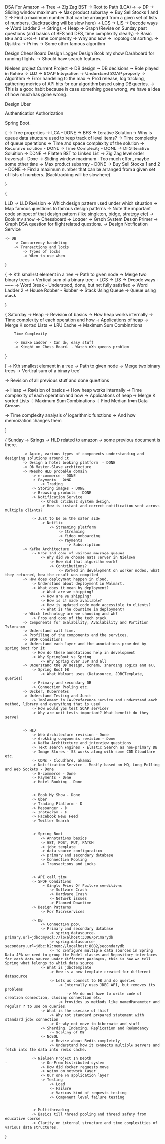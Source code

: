 DSA For Amazon
-> Tree
-> Zig Zag BST
-> Root to Path (LCA)
->
-> DP
-> Sliding window maximum
-> Max product subarray
-> Buy Sell Stocks 1 and 2
-> Find a maximum number that can be arranged from a given set of lists of numbers. (Backtracking will be slow here)
-> LCS
-> LIS
-> Decode ways
-> Word Ladder 2
-> Strings
-> Heap
-> Graph (Revise on Sunday past questions (and basics of BFS and DFS, time complexity clearly)
-> Basic BFS and DFS
-> Time complexity
-> Why and how
-> Topological sorting.
-> Djsiktra
-> Prims
-> Some other famous algorithm


Design Chess Board
Design Logger
Design Book my show
Dashboard for running flights.
-> Should have search features.

Nielsen project
Current Project
-> DB design
-> DB decisions
-> Role played in Rehire
-> LLD
-> SOAP Integration
-> Understand SOAP properly
-> Algorithm
-> Error handeling to the max
-> Prod release, log tracking, gathering metrics of API hits for our algorithm based using DB queries.
-> This is a good habit because in case something goes wrong, we have a idea of how much has gone wrong.

Design Uber

Authentication
Authorization

Spring Boot.

{
-> Tree properties
-> LCA - DONE
-> BFS
    -> Iterative Solution
        -> Why is queue data structure used to keep track of level items?
            -> Time complexity of queue operations
        -> Time and space complexity of the solution
    -> Recursive solution - DONE
        -> Time Complexity - DONE
-> DFS Iterative Soluition
    -> DONE
-> Flatten BST to Linked List
-> Zig Zag level order traversal - Done
-> Sliding window maximum - Too much effort, maybe some other time
-> Max product subarray - DONE
-> Buy Sell Stocks 1 and 2 - DONE
-> Find a maximum number that can be arranged from a given set of lists of numbers. (Backtracking will be slow here)

}

{

LLD
-> LLD Revision
    -> Which design pattern used under which situation
    -> Map famous questions to famous design patterns
    -> Note the important code snippet of that design pattern (like singleton, bidge, strategy etc)
-> Book my show
-> Chessboard
-> Logger
-> Graph System Design Primer
-> Graph DSA question for flight related questions.
-> Design Notification Service

	-> DB
		-> Concurrency handeling
		-> Transactions and locks
			-> Types of locks
			-> When to use when.

}

{
-> Kth smallest element in a tree
-> Path to given node
-> Merge two binary trees
-> Vertical sum of a binary tree
-> LCS
-> LIS
-> Decode ways - ~~~
-> Word Break - Understood, done, but not fully satisfied
-> Word Ladder 2
-> House Robber - Robber
-> Stack Using Queue
-> Queue using stack

}

{
Saturday
	-> Heap
		-> Revision of basics
			-> How heap works internally
			-> Time complexity of each operation and how
			-> Applications of heap
		-> Merge K sorted Lists
		-> LRU Cache
		-> Maximum Sum Combinations
        
        Time Complexity

        -> Snake Ladder - Can do, easy stuff
        -> Kinght on Chess Board. - Watch nXn queens problem
            
}


[
-> Kth smallest element in a tree
-> Path to given node
-> Merge two binary trees
-> Vertical sum of a binary tree'

-> Revision of all previous stuff and done questions

-> Heap
    -> Revision of basics
    -> How heap works internally
    -> Time complexity of each operation and how
    -> Applications of heap
    -> Merge K sorted Lists
    -> Maximum Sum Combinations
    -> Find Median from Data Stream

-> Time complexity analysis of logarithmic functions
    -> And how memoization changes them

]

{
Sunday
-> Strings
-> HLD related to amazon
-> some previous document is there.

			-> Again, various types of components understanding and designing solutions around it
			-> Design a hotel booking platform. - DONE
            -> DB Master-Slave architecture
			-> Meesho HLD probable domain
				-> e-commerce - DONE
				-> Payments - DONE
					-> Trading
				-> Storing images - DONE
				-> Browsing products - DONE
				-> Notification Service
					-> Check cricbuzz system design.
					-> How is instant and correct notification sent across multiple clients?

				-> Just to be on the safer side
					-> Netflix
						-> Streaming platform
							-> Streaming
							-> Video onboarding
							-> Payments
								-> Subscription
            -> Kafka Architecture
                -> Pros and cons of vairous message queues
                    -> Why did we choose nats server in Nielsen
                        -> How did that algorithm work?
                        -> Contributions?
                            -> Worked in development on worker nodes, what they returned, how the result was compiled
            -> How does deployment happen in cloud.
				-> Understand about deployment in Walmart.
				-> What does it mean by deployment?
					-> What are we shipping?
					-> How are we shipping?
					-> How is it made available?
					-> How is updated code made accessible to clients?
					-> What is the downtime in deployment?
			-> Which technology are we choosing and wh?
				-> Pros and cons of the tech stack
			-> Components for Scalability, Availability and Partition Tolerance
			-> Understand call time.
			-> Profiling of the components and the services.
			-> SPOF Conditions
			-> Understand each layer and the annotations provided by spring boot for it
				-> How do these annotations help in development
				-> Why SpringBoot vs Spring
					-> Why Spring over JSP and all
			-> Understand the DB design, schema, sharding logics and all
				-> Spring Boot DB
					-> What Walmart uses (Datasource, JDBCTemplate, queries)
				-> Primary and secondary DB
				-> Connection Pooling etc.
			-> Docker, Kubernetes
			-> Understand Testing and Junit
				-> Implement in EA-Preference service and understand each method, library and everything that is used
				-> How would you test SOAP service?
				-> Why are unit tests important? What benefit do they serve?


            -> HLD
                -> Web Architecture revision - Done
                -> Grokking components revision - Done
                -> Kafka Architecture and interview questions
                -> Text search engines - Elastic Search as non-primary DB
                -> Image Stores - S3 works along with some CDN Cloudfare etc.
                -> CDNs - Cloudfare, akamai
                -> Notification Service - Mostly based on MQ, Long Polling and Web Sockets - Done
                -> E-commerce - Done
                -> Payments - Done
                -> Hotel Booking - Done
                
                
                -> Book My Show - Done
                -> Uber
                -> Trading Platform - D
                -> Messanger - D
                -> Instagram - D
                -> Facebook News Feed
                -> Twitter Search
            
            
                -> Spring Boot
                    -> Annotations basics
                    -> GET, POST, PUT, PATCH
                    -> jdbc template
                    -> data source configuration
                    -> primary and secondary database
                    -> Connection Pooling
                    -> Transactions and Locks
                

                -> API call time
                -> SPOF Conditions
                    -> Single Point Of Failure conditions
                        -> Software Crash
                        -> Hardware Crash
                        -> Network issues
                        -> Planned Downtime
                -> Design Patterns
                    -> For Microservices
                
                -> DB
                    -> Connection pool
                    -> Primary and secondary database
                        -> spring.datasource-primary.url=jdbc:mysql://localhost:3306/primarydb
                        -> spring.datasource-secondary.url=jdbc:h2:mem://localhost:8082/secondarydb
                        -> To configure multiple data sources in Spring Data JPA we need to group the Model classes and Repository interfaces for each data source under different packages, this is how we tell Spring what belongs to which data source
                    -> What is jdbctemplate
                        -> How is a new template created for different datasource
                        -> Lets us connect to DB and do queries
                            -> Internally uses JDBC API, but removes its problems
                                -> We do not have to write code of creation connection, closing connection etc.
                            -> Provides us methods like namedParameter and regular ? to use on queries.
                    -> What is the usecase of this?
                        -> Why not standard prepared statement with standard jdbc connection
                        -> Or why not move to hibernate and stuff
                    -> Sharding, Indexing, Replication and Redundancy
                        -> Scaling of DB
                    -> NoSQL
                        -> Revise about Redis completely
                        -> Understand how it connects multiple servers and fetch into the data into redis cache.
            
                -> Nielsen Project In Depth
    -               -> On-Prem Distributed system
                    -> How did docker requests move
                    -> Nginx on network layer
                    -> Our one on application layer
                    -> Testing
                        -> Load
                        -> Failure
                        -> Various kind of requests testing
                        -> Component level failure testing
            
            
                -> Multithreading
                -> Basics till thread pooling and thread safety from educative course
                -> Clarity on internal structure and time complexities of various data structures.


}

